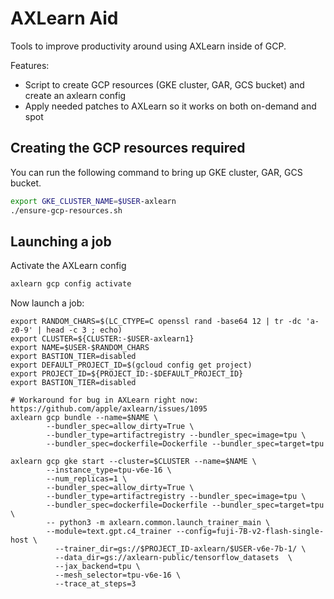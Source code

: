 # AXLearn Aid

Tools to improve productivity around using AXLearn inside of GCP.

Features:
* Script to create GCP resources (GKE cluster, GAR, GCS bucket) and create an axlearn config
* Apply needed patches to AXLearn so it works on both on-demand and spot

## Creating the GCP resources required
You can run the following command to bring up GKE cluster, GAR, GCS bucket.

```sh
export GKE_CLUSTER_NAME=$USER-axlearn
./ensure-gcp-resources.sh
```

## Launching a job

Activate the AXLearn config
```sh
axlearn gcp config activate
```


Now launch a job:
```
export RANDOM_CHARS=$(LC_CTYPE=C openssl rand -base64 12 | tr -dc 'a-z0-9' | head -c 3 ; echo)
export CLUSTER=${CLUSTER:-$USER-axlearn1}
export NAME=$USER-$RANDOM_CHARS
export BASTION_TIER=disabled
export DEFAULT_PROJECT_ID=$(gcloud config get project)
export PROJECT_ID=${PROJECT_ID:-$DEFAULT_PROJECT_ID}
export BASTION_TIER=disabled

# Workaround for bug in AXLearn right now: https://github.com/apple/axlearn/issues/1095
axlearn gcp bundle --name=$NAME \
        --bundler_spec=allow_dirty=True \
        --bundler_type=artifactregistry --bundler_spec=image=tpu \
        --bundler_spec=dockerfile=Dockerfile --bundler_spec=target=tpu

axlearn gcp gke start --cluster=$CLUSTER --name=$NAME \
        --instance_type=tpu-v6e-16 \
        --num_replicas=1 \
        --bundler_spec=allow_dirty=True \
        --bundler_type=artifactregistry --bundler_spec=image=tpu \
        --bundler_spec=dockerfile=Dockerfile --bundler_spec=target=tpu \
        -- python3 -m axlearn.common.launch_trainer_main \
        --module=text.gpt.c4_trainer --config=fuji-7B-v2-flash-single-host \
          --trainer_dir=gs://$PROJECT_ID-axlearn/$USER-v6e-7b-1/ \
          --data_dir=gs://axlearn-public/tensorflow_datasets  \
          --jax_backend=tpu \
          --mesh_selector=tpu-v6e-16 \
          --trace_at_steps=3
```